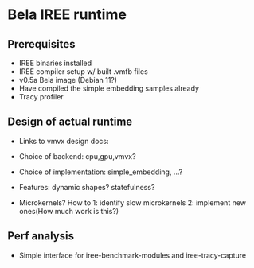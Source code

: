 # Bela IREE runtime

## Prerequisites

- IREE binaries installed
- IREE compiler setup w/ built .vmfb files
- v0.5a Bela image (Debian 11?)
- Have compiled the simple embedding samples already
- Tracy profiler


## Design of actual runtime

- Links to vmvx design docs: 

- Choice of backend: cpu,gpu,vmvx?
- Choice of implementation: simple_embedding, ...?
- Features: dynamic shapes? statefulness?
- Microkernels? How to 1: identify slow microkernels 2: implement new ones(How much work is this?)

## Perf analysis

- Simple interface for iree-benchmark-modules and iree-tracy-capture
